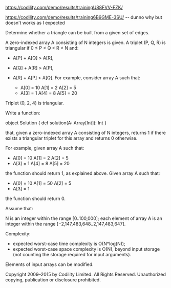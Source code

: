 https://codility.com/demo/results/trainingU88FVV-FZK/

https://codility.com/demo/results/training6B9GME-3SU/
 -- dunno why but doesn't works as I expected


Determine whether a triangle can be built from a given set of edges.

A zero-indexed array A consisting of N integers is given. A triplet (P, Q, R) is triangular if 0 ≤ P < Q < R < N and:

* A[P] + A[Q] > A[R],
* A[Q] + A[R] > A[P],
* A[R] + A[P] > A[Q].
For example, consider array A such that:

  - A[0] = 10    A[1] = 2    A[2] = 5
  - A[3] = 1     A[4] = 8    A[5] = 20

Triplet (0, 2, 4) is triangular.

Write a function:

object Solution { def solution(A: Array[Int]): Int }

that, given a zero-indexed array A consisting of N integers, returns 1 if there exists a triangular triplet for this array and returns 0 otherwise.

For example, given array A such that:

-  A[0] = 10    A[1] = 2    A[2] = 5
-  A[3] = 1     A[4] = 8    A[5] = 20

the function should return 1, as explained above. Given array A such that:

-  A[0] = 10    A[1] = 50    A[2] = 5
-  A[3] = 1

the function should return 0.

Assume that:

N is an integer within the range [0..100,000];
each element of array A is an integer within the range [−2,147,483,648..2,147,483,647].

Complexity:
- expected worst-case time complexity is O(N*log(N));
- expected worst-case space complexity is O(N), beyond input storage (not counting the storage required for input arguments).

Elements of input arrays can be modified.

Copyright 2009–2015 by Codility Limited. All Rights Reserved. Unauthorized copying, publication or disclosure prohibited.